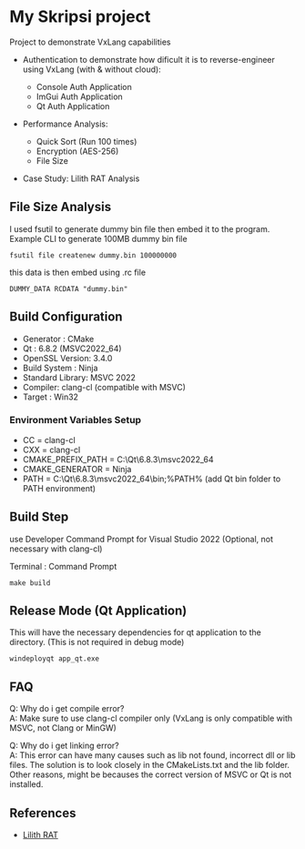 # My Skripsi project

Project to demonstrate VxLang capabilities
- Authentication to demonstrate how dificult it is to reverse-engineer using VxLang (with & without cloud):
    - Console Auth Application
    - ImGui Auth Application
    - Qt Auth Application

- Performance Analysis: 
    - Quick Sort (Run 100 times)
    - Encryption (AES-256)
    - File Size

- Case Study: Lilith RAT Analysis

## File Size Analysis
I used fsutil to generate dummy bin file then embed it to the program. Example CLI to generate 100MB dummy bin file
```
fsutil file createnew dummy.bin 100000000
```

this data is then embed using .rc file
```
DUMMY_DATA RCDATA "dummy.bin"
```

## Build Configuration 

- Generator : CMake
- Qt : 6.8.2 (MSVC2022_64)
- OpenSSL Version: 3.4.0
- Build System : Ninja 
- Standard Library: MSVC 2022
- Compiler: clang-cl (compatible with MSVC)
- Target : Win32

### Environment Variables Setup

- CC = clang-cl
- CXX = clang-cl
- CMAKE_PREFIX_PATH = C:\Qt\6.8.3\msvc2022_64
- CMAKE_GENERATOR = Ninja
- PATH = C:\Qt\6.8.3\msvc2022_64\bin;%PATH% (add Qt bin folder to PATH environment)

## Build Step
use Developer Command Prompt for Visual Studio 2022 (Optional, not necessary with clang-cl)

Terminal : Command Prompt

```
make build
```

## Release Mode (Qt Application)
This will have the necessary dependencies for qt application to the directory. (This is not required in debug mode)
```
windeployqt app_qt.exe
```
## FAQ

Q: Why do i get compile error?\
A: Make sure to use clang-cl compiler only (VxLang is only compatible with MSVC, not Clang or MinGW)

Q: Why do i get linking error?\
A: This error can have many causes such as lib not found, incorrect dll or lib files. The solution is to look closely in the CMakeLists.txt and the lib folder. Other reasons, might be becauses the correct version of MSVC or Qt is not installed.


## References

- [Lilith RAT](https://github.com/werkamsus/Lilith)
